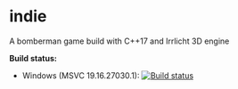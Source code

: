 # indie

A bomberman game build with C++17 and Irrlicht 3D engine

**Build status:**

- Windows (MSVC 19.16.27030.1):
 [![Build status](https://ci.appveyor.com/api/projects/status/o7leurve6sbi4u70?svg=true)](https://ci.appveyor.com/project/SylEze/indie)

